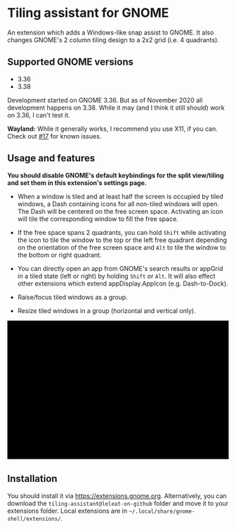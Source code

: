 # Tiling assistant for GNOME

An extension which adds a Windows-like snap assist to GNOME. It also changes GNOME's 2 column tiling design to a 2x2 grid (i.e. 4 quadrants).

## Supported GNOME versions

- 3.36
- 3.38

Development started on GNOME 3.36. But as of November 2020 all development happens on 3.38. While it may (and I think it still should) work on 3.36, I can't test it.

**Wayland:** While it generally works, I recommend you use X11, if you can. Check out [#17](https://github.com/Leleat/Tiling-Assist/issues/17) for known issues.

## Usage and features

**You should disable GNOME's default keybindings for the split view/tiling and set them in this extension's settings page.**

- When a window is tiled and at least half the screen is occupied by tiled windows, a Dash containing icons for all non-tiled windows will open. The Dash will be centered on the free screen space. 
Activating an icon will tile the corresponding window to fill the free space. 

- If the free space spans 2 quadrants, you can hold `Shift` while activating the icon to tile the window to the top or the left free quadrant depending on the orientation of the free screen space and `Alt` to tile the window to the bottom or right quadrant.

- You can directly open an app from GNOME's search results or appGrid in a tiled state (left or right) by holding `Shift` or `Alt`. It will also effect other extensions which extend appDisplay.AppIcon (e.g. Dash-to-Dock).

- Raise/focus tiled windows as a group.

- Resize tiled windows in a group (horizontal and vertical only).

![Preview](preview.gif)

## Installation

You should install it via https://extensions.gnome.org. Alternatively, you can download the `tiling-assistant@leleat-on-github` folder and move it to your extensions folder. Local extensions are in `~/.local/share/gnome-shell/extensions/`.
